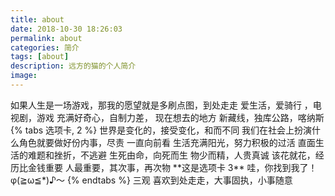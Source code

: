 ```yaml
---
title: about
date: 2018-10-30 18:26:03
permalink: about
categories: 简介
tags: [about]
description: 远方的猫的个人简介
image:
---
```

<p class="description"></p>
如果人生是一场游戏，那我的愿望就是多刷点图，到处走走
爱生活，爱骑行 ，电视剧，游戏  充满好奇心，自制力差， 
现在想去的地方 新藏线，独库公路，喀纳斯
{% tabs 选项卡, 2 %}
<!-- tab  **世界观**-->
 世界是变化的，接受变化，和而不同
我们在社会上扮演什么角色就要做好份内事，尽责
一直向前看
<!-- endtab -->
<!-- tab **人生观**-->
生活充满阳光，努力积极的过活
直面生活的难题和挫折，不逃避
生死由命，向死而生
<!-- endtab -->
<!-- tab **价值观** -->
物少而精，人贵真诚
该花就花，经历比金钱重要
人最重要，其次事，再次物
**这是选项卡 3** 哇，你找到我了！φ(≧ω≦*)♪～
<!-- endtab -->
{% endtabs %}
三观  喜欢到处走走，大事固执，小事随意